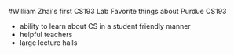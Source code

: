 #William Zhai's first CS193 Lab
Favorite things about Purdue CS193
- ability to learn about CS in a student friendly manner
- helpful teachers
- large lecture halls
